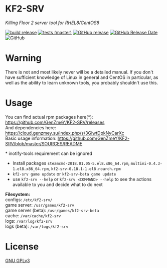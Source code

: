 # KF2-SRV
*Killing Floor 2 server tool for RHEL8/CentOS8*

[![build release](https://github.com/GenZmeY/KF2-SRV/workflows/build%20release/badge.svg)](https://github.com/GenZmeY/KF2-SRV/actions?query=workflow%3A%22build+release%22)
[![tests (master)](https://github.com/GenZmeY/KF2-SRV/workflows/tests%20(master)/badge.svg?branch=master)](https://github.com/GenZmeY/KF2-SRV/actions?query=workflow%3A%22tests+%28master%29%22)
[![GitHub release](https://img.shields.io/github/v/release/genzmey/KF2-SRV)](https://github.com/genzmey/KF2-SRV/releases/latest)
[![GitHub Release Date](https://img.shields.io/github/release-date/genzmey/KF2-SRV)](https://github.com/genzmey/KF2-SRV/releases/latest)
![GitHub](https://img.shields.io/github/license/genzmey/KF2-SRV)

# Warning
There is not and most likely never will be a detailed manual. If you don't have sufficient knowledge of Linux in general and CentOS in particular, as well as the ability to learn unknown tools, you probably shouldn't use this.

# Usage
You can find actual rpm packages here(\*): https://github.com/GenZmeY/KF2-SRV/releases  
And dependencies here: https://cloud.genzmey.su/index.php/s/3GiwtDpkNyCarXc  
Basic usage information: https://github.com/GenZmeY/KF2-SRV/blob/master/SOURCES/README  

\* inotify-tools requirement can be ignored  

- Install packages `steamcmd-2018.01.05-5.el8.x86_64.rpm`, `multini-0.4.3-1.el8.x86_64.rpm`, `kf2-srv-0.18.1-1.el8.noarch.rpm`  
- `kf2-srv game update` or `kf2-srv-beta game update`  
- use `kf2-srv --help` or `kf2-srv <COMMAND> --help` to see the actions available to you and decide what to do next  

**Filesystem:**  
configs: `/etc/kf2-srv/`  
game server: `/usr/games/kf2-srv`  
game server (beta): `/usr/games/kf2-srv-beta`  
cache: `/var/cache/kf2-srv`  
logs: `/var/log/kf2-srv`  
logs (beta): `/var/logs/kf2-srv`  

# License
[GNU GPLv3](LICENSE)

